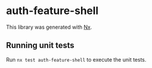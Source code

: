 # auth-feature-shell

This library was generated with [Nx](https://nx.dev).

## Running unit tests

Run `nx test auth-feature-shell` to execute the unit tests.
